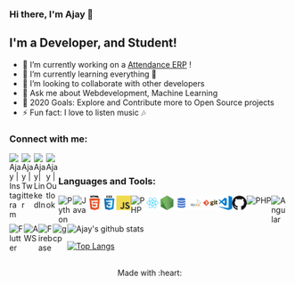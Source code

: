 ### Hi there, I'm Ajay 👋

## I'm a Developer, and Student!

- 🔭 I’m currently working on a [Attendance ERP](https://attendance.kecstudent.tech/) !
- 🌱 I’m currently learning everything 🤣
- 👯 I’m looking to collaborate with other developers
- 💬 Ask me about Webdevelopment, Machine Learning
- 🥅 2020 Goals: Explore and Contribute more to Open Source projects
- ⚡ Fun fact: I love to listen music :notes:


### Connect with me:


[<img align="left" alt="Ajay | Instagram" width="22px" src="https://img.icons8.com/color/48/000000/instagram-new.png"/>](https://instagram.com/ajay_thiyo)
[<img align="left" alt="Ajay | Twitter" width="22px" src="https://img.icons8.com/fluent/48/000000/telegram-app.png"/>](https://t.me/ajaykrish07)
[<img align="left" alt="Ajay| LinkedIn" width="22px" src="https://img.icons8.com/color/48/000000/linkedin.png"/>](https://www.linkedin.com/in/AjayR07)
[<img align="left" alt="Ajay | Outlook" width="22px" src="https://img.icons8.com/fluent/48/000000/microsoft-outlook-2019.png"/>](mailto:ajayofficial@outlook.in)

<br />

### Languages and Tools:

<img align="left" alt="Python" width="26px" src="https://img.icons8.com/color/48/000000/python.png"/>
<img align="left" alt="Java" width="26px" src="https://img.icons8.com/color/48/000000/java-coffee-cup-logo.png"/>
<img align="left" alt="HTML5" width="26px" src="https://raw.githubusercontent.com/github/explore/80688e429a7d4ef2fca1e82350fe8e3517d3494d/topics/html/html.png" />
<img align="left" alt="CSS3" width="26px" src="https://raw.githubusercontent.com/github/explore/80688e429a7d4ef2fca1e82350fe8e3517d3494d/topics/css/css.png" />
<img align="left" alt="JavaScript" width="26px" src="https://raw.githubusercontent.com/github/explore/80688e429a7d4ef2fca1e82350fe8e3517d3494d/topics/javascript/javascript.png" />
 <img align="left" alt="PHP"  src="https://devicons.github.io/devicon/devicon.git/icons/php/php-original.svg" alt="php" width="26" />
<img align="left" alt="React" width="26px" src="https://raw.githubusercontent.com/github/explore/80688e429a7d4ef2fca1e82350fe8e3517d3494d/topics/react/react.png" />
<img align="left" alt="Node.js" width="26px" src="https://raw.githubusercontent.com/github/explore/80688e429a7d4ef2fca1e82350fe8e3517d3494d/topics/nodejs/nodejs.png" />
<img align="left" alt="SQL" width="26px" src="https://raw.githubusercontent.com/github/explore/80688e429a7d4ef2fca1e82350fe8e3517d3494d/topics/sql/sql.png" />
<img align="left" alt="MySQL" width="26px" src="https://raw.githubusercontent.com/github/explore/80688e429a7d4ef2fca1e82350fe8e3517d3494d/topics/mysql/mysql.png" />
<img align="left" alt="Git" width="26px" src="https://raw.githubusercontent.com/github/explore/80688e429a7d4ef2fca1e82350fe8e3517d3494d/topics/git/git.png" />
<img align="left" alt="Visual Studio Code" width="26px" src="https://raw.githubusercontent.com/github/explore/80688e429a7d4ef2fca1e82350fe8e3517d3494d/topics/visual-studio-code/visual-studio-code.png" />
<img align="left" alt="GitHub" width="26px" src="https://raw.githubusercontent.com/github/explore/78df643247d429f6cc873026c0622819ad797942/topics/github/github.png" />
<img align="left" alt="PHP" src="https://img.icons8.com/officel/30/000000/php-logo.png"/>
<img align="left" alt="Angular" width="26px" src="https://img.icons8.com/color/48/000000/angularjs.png"/>
<img align="left" alt="Flutter" width="26px" src="https://img.icons8.com/color/48/000000/flutter.png"/>
<img align="left" alt="AWS" width="26px" src="https://img.icons8.com/color/48/000000/amazon-web-services.png"/>
<img align="left" alt="Firebase" width="26px" src="https://img.icons8.com/color/48/000000/firebase.png"/>
<img align="left" src="https://www.vectorlogo.zone/logos/google_cloud/google_cloud-icon.svg" alt="gcp" width="26"/> 


<br />


<br>

![Ajay's github stats](https://github-readme-stats.vercel.app/api?username=AjayR07&show_icons=true&theme=radical&count_private=true)




[![Top Langs](https://github-readme-stats.vercel.app/api/top-langs/?username=AjayR07)](https://github.com/AjayR07/React-Js)
<br />
<br />
<p align="center">
 Made with :heart:
</p>
<br />
